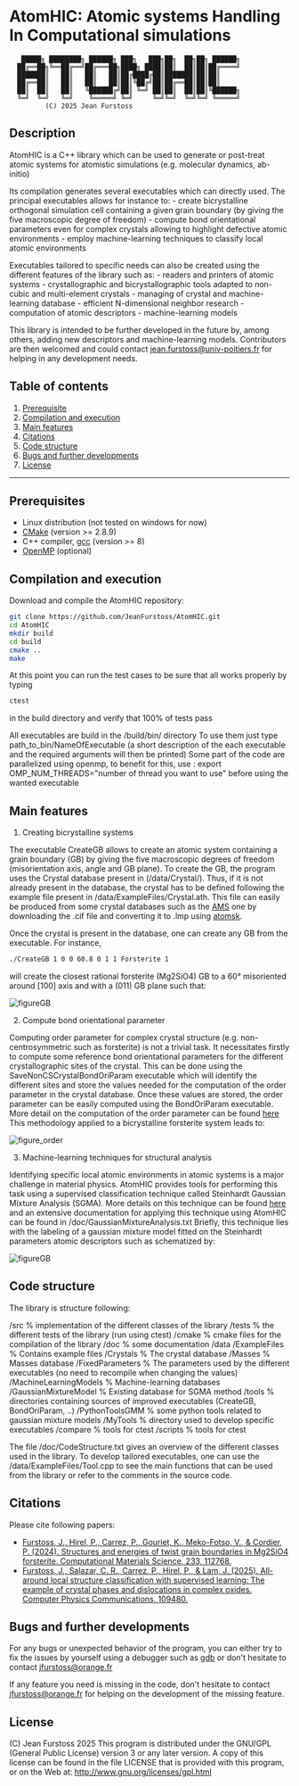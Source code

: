 # AtomHIC: Atomic systems Handling In Computational simulations 

       █████╗ ████████╗ ██████╗ ███╗   ███╗██╗  ██╗██╗ ██████╗
      ██╔══██╗╚══██╔══╝██╔═══██╗████╗ ████║██║  ██║██║██╔════╝
      ███████║   ██║   ██║   ██║██╔████╔██║███████║██║██║
      ██╔══██║   ██║   ██║   ██║██║╚██╔╝██║██╔══██║██║██║
      ██║  ██║   ██║   ╚██████╔╝██║ ╚═╝ ██║██║  ██║██║╚██████╗
      ╚═╝  ╚═╝   ╚═╝    ╚═════╝ ╚═╝     ╚═╝╚═╝  ╚═╝╚═╝ ╚═════╝
		     (C) 2025 Jean Furstoss

## Description

AtomHIC is a C++ library which can be used to generate or post-treat atomic systems for atomistic simulations (e.g. molecular dynamics, ab-initio)

Its compilation generates several executables which can directly used. The principal executables allows for instance to:
	- create bicrystalline orthogonal simulation cell containing a given grain boundary (by giving the five macroscopic degree of freedom)
	- compute bond orientational parameters even for complex crystals allowing to highlight defective atomic environments
	- employ machine-learning techniques to classify local atomic environments

Executables tailored to specific needs can also be created using the different features of the library such as:
	- readers and printers of atomic systems
	- crystallographic and bicrystallographic tools adapted to non-cubic and multi-element crystals
	- managing of crystal and machine-learning database
	- efficient N-dimensional neighbor research
	- computation of atomic descriptors
	- machine-learning models

This library is intended to be further developed in the future by, among others, adding new descriptors and machine-learning models. Contributors are then welcomed and could contact jean.furstoss@univ-poitiers.fr for helping in any development needs.

## Table of contents

1. [Prerequisite](#prerequisites)
2. [Compilation and execution](#compilation-and-execution)
3. [Main features](#main-features)
4. [Citations](#citations)
5. [Code structure](#code-structure)
6. [Bugs and further developments](#bugs-and-further-developments)
7. [License](#license)

---

## Prerequisites

- Linux distribution (not tested on windows for now)
- [CMake](https://cmake.org/) (version >= 2.8.9)
- C++ compiler, [gcc](https://gcc.gnu.org/) (version >= 8)
- [OpenMP](https://www.openmp.org/) (optional)

## Compilation and execution

Download and compile the AtomHIC repository:

```bash
git clone https://github.com/JeanFurstoss/AtomHIC.git 
cd AtomHIC
mkdir build
cd build
cmake ..
make
```

At this point you can run the test cases to be sure that all works properly by typing 
```bash
ctest
```
in the build directory and verify that 100% of tests pass

All executables are build in the /build/bin/ directory
To use them just type path_to_bin/NameOfExecutable (a short description of the each executable and the required arguments will then be printed)
Some part of the code are parallelized using openmp, to benefit for this, use : export OMP_NUM_THREADS="number of thread you want to use" before using the wanted executable

## Main features

1. Creating bicrystalline systems

The executable CreateGB allows to create an atomic system containing a grain boundary (GB) by giving the five macroscopic degrees of freedom (misorientation axis, angle and GB plane).
To create the GB, the program uses the Crystal database present in (/data/Crystal/). Thus, if it is not already present in the database, the crystal has to be defined following the example file present in /data/ExampleFiles/Crystal.ath. This file can easily be produced from some crystal databases such as the [AMS](https://rruff.geo.arizona.edu/AMS/amcsd.php) one by downloading the .cif file and converting it to .lmp using [atomsk](https://atomsk.univ-lille.fr/).

Once the crystal is present in the database, one can create any GB from the executable. For instance, 
```bash
./CreateGB 1 0 0 60.8 0 1 1 Forsterite 1
```

will create the closest rational forsterite (Mg2SiO4) GB to a 60° misoriented around [100] axis and with a (011) GB plane such that:

![figureGB](/doc/GB_And_BondOriParam/figureGB.png)

2. Compute bond orientational parameter

Computing order parameter for complex crystal structure (e.g. non-centrosymmetric such as forsterite) is not a trivial task. 
It necessitates firstly to compute some reference bond orientational parameters for the different crystallographic sites of the crystal. 
This can be done using the SaveNonCSCrystalBondOriParam executable which will identify the different sites and store the values needed for the computation of the order parameter in the crystal database.
Once these values are stored, the order parameter can be easily computed using the BondOriParam executable. More detail on the computation of the order parameter can be found [here](https://www.sciencedirect.com/science/article/pii/S0927025623007620)
This methodology applied to a bicrystalline forsterite system leads to:
 
![figure_order](/doc/GB_And_BondOriParam/figure_order.png)

3. Machine-learning techniques for structural analysis

Identifying specific local atomic environments in atomic systems is a major challenge in material physics. AtomHIC provides tools for performing this task using a supervised classification technique called Steinhardt Gaussian Mixture Analysis (SGMA). 
More details on this technique can be found [here](https://www.sciencedirect.com/science/article/pii/S001046552400403X) and an extensive documentation for applying this technique using AtomHIC can be found in /doc/GaussianMixtureAnalysis.txt
Briefly, this technique lies with the labeling of a gaussian mixture model fitted on the Steinhardt parameters atomic descriptors such as schematized by:

![figureGB](/doc/GB_And_BondOriParam/figure_order.png)

## Code structure

The library is structure following:

/src
	% implementation of the different classes of the library
/tests
	% the different tests of the library (run using ctest)
/cmake
	% cmake files for the compilation of the library
/doc
	% some documentation
/data
	/ExampleFiles
		% Contains example files
	/Crystals
		% The crystal database
	/Masses
		% Masses database
	/FixedParameters
		% The parameters used by the different executables (no need to recompile when changing the values)
	/MachineLearningModels
		% Machine-learning databases
		/GaussianMixtureModel
			% Existing database for SGMA method
/tools
	% directories containing sources of improved executables (CreateGB, BondOriParam, ..)
	/PythonToolsGMM
		% some python tools related to gaussian mixture models
	/MyTools
		% directory used to develop specific executables
	/compare
		% tools for ctest
	/scripts
		% tools for ctest

The file /doc/CodeStructure.txt gives an overview of the different classes used in the library.
To develop tailored executables, one can use the /data/ExampleFiles/Tool.cpp to see the main functions that can be used from the library or refer to the comments in the source code.

## Citations

Please cite following papers:

* [Furstoss, J., Hirel, P., Carrez, P., Gouriet, K., Meko-Fotso, V., & Cordier, P. (2024). Structures and energies of twist grain boundaries in Mg2SiO4 forsterite. Computational Materials Science, 233, 112768.](https://www.sciencedirect.com/science/article/pii/S0927025623007620)
* [Furstoss, J., Salazar, C. R., Carrez, P., Hirel, P., & Lam, J. (2025). All-around local structure classification with supervised learning: The example of crystal phases and dislocations in complex oxides. Computer Physics Communications, 109480.](https://www.sciencedirect.com/science/article/pii/S001046552400403X)


## Bugs and further developments

For any bugs or unexpected behavior of the program, you can either try to fix the issues by yourself using a debugger such as [gdb](https://www.sourceware.org/gdb/) or don't hesitate to contact jfurstoss@orange.fr

If any feature you need is missing in the code, don't hesitate to contact jfurstoss@orange.fr for helping on the development of the missing feature.

## License 

(C) Jean Furstoss 2025
This program is distributed under the GNU/GPL
(General Public License) version 3 or any later version.
A copy of this license can be found in the file LICENSE
that is provided with this program, or on the Web at:
<http://www.gnu.org/licenses/gpl.html>
